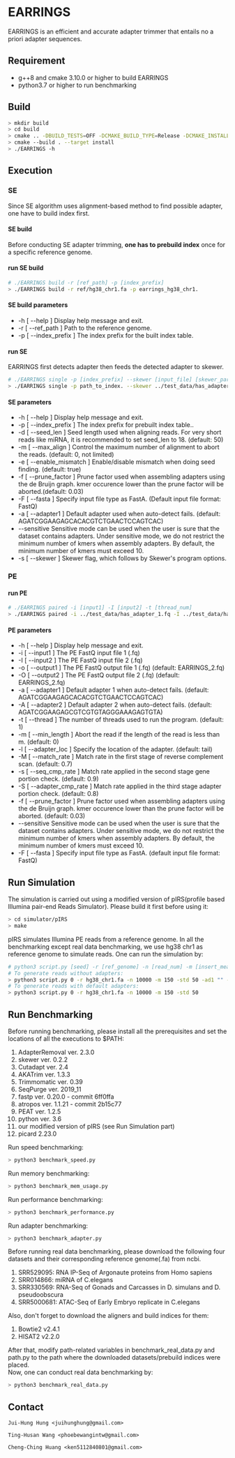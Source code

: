 # EARRINGS
EARRINGS is an efficient and accurate adapter trimmer that entails no a priori adapter sequences.

## Requirement
- g++8 and cmake 3.10.0 or higher to build EARRINGS
- python3.7 or higher to run benchmarking

## Build
```sh
> mkdir build
> cd build
> cmake .. -DBUILD_TESTS=OFF -DCMAKE_BUILD_TYPE=Release -DCMAKE_INSTALL_PREFIX=../stage
> cmake --build . --target install
> ./EARRINGS -h
```

## Execution

### SE
Since SE algorithm uses alignment-based method to find possible adapter, one have to build index first.
#### SE build
Before conducting SE adapter trimming, **one has to prebuild index** once for a specific reference genome.
#### run SE build
```sh
# ./EARRINGS build -r [ref_path] -p [index_prefix]
> ./EARRINGS build -r ref/hg38_chr1.fa -p earrings_hg38_chr1.
```
#### SE build parameters
- -h [ --help ]                         Display help message and exit.<br />
- -r [ --ref_path ]                     Path to the reference genome.<br />
- -p [ --index_prefix ]                 The index prefix for the built index table.<br />
#### run SE
EARRINGS first detects adapter then feeds the detected adapter to skewer.
```sh
# ./EARRINGS single -p [index_prefix] --skewer [input_file] [skewer_parameters]
> ./EARRINGS single -p path_to_index. --skewer ../test_data/has_adapter_1.fq
```
#### SE parameters
- -h [ --help ]                         Display help message and exit.<br />
- -p [ --index_prefix ]                 The index prefix for prebuilt index table..<br />
- -d [ --seed_len ]                     Seed length used when aligning reads. For very short reads like miRNA, 
                                        it is recommended to set seed_len to 18. (default: 50)<br />
- -m [ --max_align ]                    Control the maximum number of alignment
                                        to abort the reads. (default: 0, not limited)<br />
- -e [ --enable_mismatch ]              Enable/disable mismatch when doing seed
                                        finding. (default: true)<br />
- -f [ --prune_factor ]                 Prune factor used when assembling adapters using the de Bruijn graph.
                                        kmer occurence lower than the prune factor will be aborted.(default: 0.03)<br />
- -F [ --fasta ]                        Specify input file type as FastA. (Default input file format: FastQ)<br />
- -a [ --adapter1 ]                     Default adapter used when auto-detect fails. (default: AGATCGGAAGAGCACACGTCTGAACTCCAGTCAC)<br />
- --sensitive                           Sensitive mode can be used when the user is sure that the dataset 
                                        contains adapters. Under sensitive mode, we do not restrict the 
                                        minimum number of kmers when assembly adapters. By default, the 
                                        minimum number of kmers must exceed 10.<br/>
- -s [ --skewer ]                       Skewer flag, which follows by Skewer's program options.<br />

### PE
#### run PE
```sh
# ./EARRINGS paired -i [input1] -I [input2] -t [thread_num]
> ./EARRINGS paired -i ../test_data/has_adapter_1.fq -I ../test_data/has_adapter_2.fq
```
#### PE parameters
- -h [ --help ]                         Display help message and exit.<br />
- -i [ --input1 ]                       The PE FastQ input file 1 (.fq)<br />
- -I [ --input2 ]                       The PE FastQ input file 2 (.fq)<br />
- -o [ --output1 ]                      The PE FastQ output file 1 (.fq) (default: EARRINGS_2.fq)<br />
- -O [ --output2 ]                      The PE FastQ output file 2 (.fq) (default: EARRINGS_2.fq)<br />
- -a [ --adapter1 ]                     Default adapter 1 when auto-detect
                                        fails. (default: AGATCGGAAGAGCACACGTCTGAACTCCAGTCAC)<br />
- -A [ --adapter2 ]                     Default adapter 2 when auto-detect
                                        fails. (default: AGATCGGAAGAGCGTCGTGTAGGGAAAGAGTGTA)<br />
- -t [ --thread ]                       The number of threads used to run the program. (default: 1)<br />
- -m [ --min_length ]                   Abort the read if the length of the read is less than m. (default: 0)<br />
- -l [ --adapter_loc ]                  Specify the location of the adapter. (default: tail)<br />
- -M [ --match_rate ]                   Match rate in the first stage of reverse complement scan. (default: 0.7)<br />
- -s [ --seq_cmp_rate ]                 Match rate applied in the second stage gene portion check. (default: 0.9)<br />
- -S [ --adapter_cmp_rate ]             Match rate applied in the third stage adapter portion check. (default: 0.8)<br />
- -f [ --prune_factor ]                 Prune factor used when assembling adapters using the de Bruijn graph.
                                        kmer occurence lower than the prune factor will be aborted. (default: 0.03)<br />
- --sensitive                           Sensitive mode can be used when the user is sure that the dataset 
                                        contains adapters. Under sensitive mode, we do not restrict the 
                                        minimum number of kmers when assembly adapters. By default, the 
                                        minimum number of kmers must exceed 10.<br/>
- -F [ --fasta ]                        Specify input file type as FastA. (default input file format: FastQ)<br />


## Run Simulation
The simulation is carried out using a modified version of pIRS(profile based Illumina pair-end Reads Simulator).
Please build it first before using it:
```sh
> cd simulator/pIRS
> make
```
pIRS simulates Illumina PE reads from a reference genome. In all the benchmarking except real data benchmarking,
we use hg38 chr1 as reference genome to simulate reads.
One can run the simulation by:
```sh
# python3 script.py [seed] -r [ref_genome] -n [read_num] -m [insert_mean] -std [insert_td] -ad1 [ad1] -ad2 [ad1]
# To generate reads without adapters:
> python3 script.py 0 -r hg38_chr1.fa -n 10000 -m 150 -std 50 -ad1 "" -ad2 ""
# To generate reads with default adapters:
> python3 script.py 0 -r hg38_chr1.fa -n 10000 -m 150 -std 50
```
## Run Benchmarking
Before running benchmarking, please install all the prerequisites
and set the locations of all the executions to $PATH:
1. AdapterRemoval ver. 2.3.0<br />
2. skewer ver. 0.2.2<br />
3. Cutadapt ver. 2.4<br />
4. AKATrim ver. 1.3.3<br />
5. Trimmomatic ver. 0.39<br />
6. SeqPurge ver. 2019_11<br />
7. fastp ver. 0.20.0 - commit 6ff0ffa<br />
8. atropos ver. 1.1.21 - commit 2b15c77<br />
9. PEAT ver. 1.2.5<br />
10. python ver. 3.6<br />
11. our modified version of pIRS (see Run Simulation part)<br />
12. picard 2.23.0<br/>

Run speed benchmarking:
```sh
> python3 benchmark_speed.py
```
Run memory benchmarking:
```sh
> python3 benchmark_mem_usage.py
```
Run performance benchmarking:
```sh
> python3 benchmark_performance.py
```
Run adapter benchmarking:
```sh
> python3 benchmark_adapter.py
```
Before running real data benchmarking, please download the following four datasets and their corresponding reference genome(.fa) from ncbi.
1. SRR529095: RNA IP-Seq of Argonaute proteins from Homo sapiens
2. SRR014866: miRNA of C.elegans
3. SRR330569: RNA-Seq of Gonads and Carcasses in D. simulans and D. pseudoobscura
4. SRR5000681: ATAC-Seq of Early Embryo replicate in C.elegans

Also, don't forget to download the aligners and build indices for them:
1. Bowtie2 v2.4.1<br />
2. HISAT2 v2.2.0<br />

After that, modify path-related variables in benchmark_real_data.py and path.py
to the path where the downloaded datasets/prebuild indices were placed.<br />
Now, one can conduct real data benchmarking by:
```sh
> python3 benchmark_real_data.py
```

## Contact
```
Jui-Hung Hung <juihunghung@gmail.com>

Ting-Husan Wang <phoebewangintw@gmail.com>

Cheng-Ching Huang <ken5112840801@gmail.com>
```
